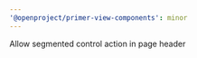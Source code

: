 ```yaml
---
'@openproject/primer-view-components': minor
---
```


Allow segmented control action in page header
